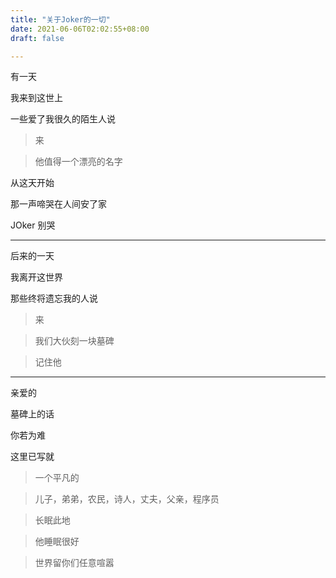 ```yaml
---
title: "关于Joker的一切"
date: 2021-06-06T02:02:55+08:00
draft: false

---
```

有一天

我来到这世上

一些爱了我很久的陌生人说

>来

>他值得一个漂亮的名字

从这天开始

那一声啼哭在人间安了家

JOker 别哭

---

后来的一天

我离开这世界

那些终将遗忘我的人说

>来

>我们大伙刻一块墓碑

>记住他

---

亲爱的

墓碑上的话

你若为难

这里已写就

> 一个平凡的

> 儿子，弟弟，农民，诗人，丈夫，父亲，程序员

> 长眠此地

> 他睡眠很好

> 世界留你们任意喧嚣
